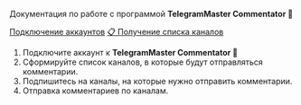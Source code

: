 Документация по работе с программой **TelegramMaster Commentator 🚀**

[Подключение аккаунтов](Подключение_аккаунтов_в_программе.md)
[📋 Получение списка каналов](Получение_списка_каналов.md)

1. Подключите аккаунт к **TelegramMaster Commentator 🚀**
2. Сформируйте список каналов, в которые будут отправляться комментарии.
3. Подпишитесь на каналы, на которые нужно отправить комментарии.
4. Отправка комментариев по каналам.